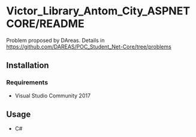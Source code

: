 # Victor_Library_Antom_City_ASPNETCORE/README

Problem proposed by DAreas. Details in https://github.com/DAREAS/POC_Student_Net-Core/tree/problems 

## Installation


### Requirements
* Visual Studio Community 2017

## Usage
* C#
